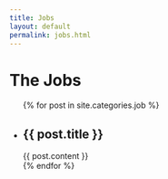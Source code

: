 ```yaml
---
title: Jobs
layout: default
permalink: jobs.html
---
```

<div class="home">
  <h1 class="page-heading">The Jobs</h1>
  <div class="xs-block-grid-1 sm-block-grid-2 lg-block-grid-3">
    <ul class="post-list xs-border">
      {% for post in site.categories.job %}
      <div class="block-grid__item">
        <li>
          <h2>
            {{ post.title }}
          </h2>
          {{ post.content }}
        </li>
      </div>
      {% endfor %}
    </ul>
  </div>
</div>
